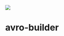 [![](https://jitpack.io/v/smueller18/avro-builder.svg)](https://jitpack.io/#smueller18/avro-builder)
# avro-builder